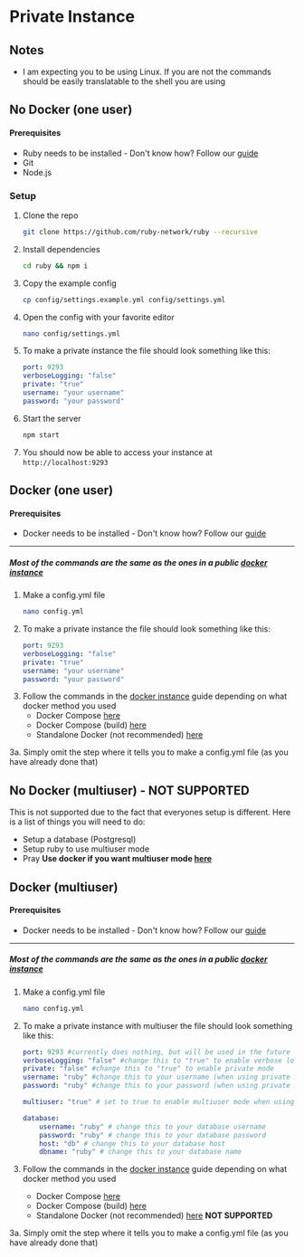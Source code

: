 # Private Instance

## Notes
- I am expecting you to be using Linux. If you are not the commands should be easily translatable to the shell you are using 

## No Docker (one user)

#### Prerequisites
- Ruby needs to be installed - Don't know how? Follow our [guide](./install-ruby.md)
- Git
- Node.js

### Setup
1. Clone the repo
    ```bash
    git clone https://github.com/ruby-network/ruby --recursive 
    ```
2. Install dependencies
    ```bash
    cd ruby && npm i
    ```
3. Copy the example config
    ```bash
    cp config/settings.example.yml config/settings.yml
    ```
4. Open the config with your favorite editor
    ```bash
    nano config/settings.yml
    ```
5. To make a private instance the file should look something like this:
    ```yml
    port: 9293
    verboseLogging: "false"
    private: "true"
    username: "your username"
    password: "your password"
    ```
6. Start the server
    ```bash
    npm start
    ```
7. You should now be able to access your instance at `http://localhost:9293`

## Docker (one user)

#### Prerequisites
- Docker needs to be installed - Don't know how? Follow our [guide](./docker-install.md)

---

##### Most of the commands are the same as the ones in a public [docker instance](./docker.md)

1. Make a config.yml file
    ```bash
    nano config.yml
    ```
2. To make a private instance the file should look something like this:
    ```yml
    port: 9293
    verboseLogging: "false"
    private: "true"
    username: "your username"
    password: "your password"
    ```
3. Follow the commands in the [docker instance](./docker.md) guide depending on what docker method you used
    - Docker Compose [here](./docker.md#docker-compose)
    - Docker Compose (build) [here](./docker.md#docker-compose-build)
    - Standalone Docker (not recommended) [here](./docker.md#standalone)

3a. Simply omit the step where it tells you to make a config.yml file (as you have already done that)

## No Docker (multiuser) - **NOT SUPPORTED**
This is not supported due to the fact that everyones setup is different.
Here is a list of things you will need to do:
- Setup a database (Postgresql)
- Setup ruby to use multiuser mode
- Pray
**Use docker if you want multiuser mode [here](./private.md#docker-multiuser)**

## Docker (multiuser)

#### Prerequisites
- Docker needs to be installed - Don't know how? Follow our [guide](./docker-install.md)

---

##### Most of the commands are the same as the ones in a public [docker instance](./docker.md)

1. Make a config.yml file
    ```bash
    nano config.yml
    ```

2. To make a private instance with multiuser the file should look something like this:
    ```yml
    port: 9293 #currently does nothing, but will be used in the future
    verboseLogging: "false" #change this to "true" to enable verbose logging
    private: "false" #change this to "true" to enable private mode
    username: "ruby" #change this to your username (when using private mode)
    password: "ruby" #change this to your password (when using private mode)

    multiuser: "true" # set to true to enable multiuser mode when using private mode (if not using private mode, this will be ignored)

    database:
        username: "ruby" # change this to your database username
        password: "ruby" # change this to your database password
        host: "db" # change this to your database host
        dbname: "ruby" # change this to your database name
    ```
3. Follow the commands in the [docker instance](./docker.md) guide depending on what docker method you used
    - Docker Compose [here](./docker.md#docker-compose)
    - Docker Compose (build) [here](./docker.md#docker-compose-build)
    - Standalone Docker (not recommended) [here](./docker.md#standalone) **NOT SUPPORTED**

3a. Simply omit the step where it tells you to make a config.yml file (as you have already done that)
